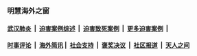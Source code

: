 
### 明慧海外之窗

####  [武汉肺炎](indexes/365.md?t=01200902) &nbsp;|&nbsp;  [迫害案例综述](indexes/328.md?t=01200902) &nbsp;|&nbsp; [迫害致死案例](indexes/277.md?t=01200902)  &nbsp;|&nbsp; [更多迫害案例](indexes/81.md?t=01200902)  &nbsp;|&nbsp; 
####  [时事评论](indexes/251.md?t=01200902) &nbsp;|&nbsp; [海外简讯](indexes/245.md?t=01200902)&nbsp;|&nbsp;  [社会支持](indexes/140.md?t=01200902) &nbsp;|&nbsp; [褒奖决议](indexes/282.md?t=01200902) &nbsp;|&nbsp; [社区报道](indexes/91.md?t=01200902)  &nbsp;|&nbsp; [天人之间](indexes/78.md?t=01200902) 

